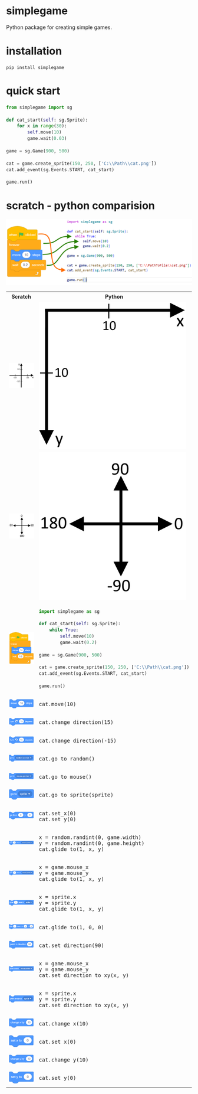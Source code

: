 # simplegame
Python package for creating simple games.
# installation
```
pip install simplegame
```
# quick start
```python
from simplegame import sg

def cat_start(self: sg.Sprite):
    for x in range(30):
        self.move(10)
        game.wait(0.03)

game = sg.Game(900, 500)

cat = game.create_sprite(150, 250, ['C:\\Path\\cat.png'])
cat.add_event(sg.Events.START, cat_start)

game.run()
```
# scratch - python comparision
<img src="https://github.com/szotms/simplegame/blob/main/images/quick_start2.png" />
<table>
  <tr><th>Scratch</th><th>Python</th></tr>
  <tr><td><img src="https://github.com/szotms/simplegame/blob/main/images/scratch_coords.png" /></td>
        <td><img src="https://github.com/szotms/simplegame/blob/main/images/python_coords.png" /></td></tr>
    <tr><td><img src="https://github.com/szotms/simplegame/blob/main/images/scratch_dir.png" /></td>
        <td><img src="https://github.com/szotms/simplegame/blob/main/images/python_dir.png" /></td></tr>
  <tr><td><img src="https://github.com/szotms/simplegame/blob/main/images/quick_start.png" /></td><td>
    
```python
import simplegame as sg

def cat_start(self: sg.Sprite):
    while True:
        self.move(10)
        game.wait(0.2)

game = sg.Game(900, 500)

cat = game.create_sprite(150, 250, ['C:\\Path\\cat.png'])
cat.add_event(sg.Events.START, cat_start)

game.run()
```

  </td></tr>
  <tr>
      <td><img src="https://github.com/szotms/simplegame/blob/main/images/move.png" /></td>
      <td>
<pre lang="python">
cat.move(10)
</pre>
      </td>
  </tr>
  <tr>
      <td><img src="https://github.com/szotms/simplegame/blob/main/images/turn_right.png" /></td>
      <td>
<pre lang="python">
cat.change_direction(15)
</pre>   
      </td>
  </tr>
  <tr>
      <td><img src="https://github.com/szotms/simplegame/blob/main/images/turn_left.png" /></td>
      <td>
<pre lang="python">
cat.change_direction(-15)
</pre>   
      </td>
  </tr>
  <tr>
      <td><img src="https://github.com/szotms/simplegame/blob/main/images/go_to_random.png" /></td>
      <td>
<pre lang="python">
cat.go_to_random()
</pre> 
      </td>
  </tr>
 <tr>
      <td><img src="https://github.com/szotms/simplegame/blob/main/images/go_to_mouse.png" /></td>
      <td>
<pre lang="python">
cat.go_to_mouse()
</pre> 
      </td>
  </tr>
  <tr>
      <td><img src="https://github.com/szotms/simplegame/blob/main/images/go_to_sprite.png" /></td>
      <td>
<pre lang="python">
cat.go_to_sprite(sprite)
</pre> 
      </td>
  </tr>
  <tr>
      <td><img src="https://github.com/szotms/simplegame/blob/main/images/go_to_xy.png" /></td>
      <td>
<pre lang="python">
cat.set_x(0)
cat.set_y(0)
</pre> 
      </td>
  </tr>
  <tr>
      <td><img src="https://github.com/szotms/simplegame/blob/main/images/glide_to_random.png" /></td>
      <td>
<pre lang="python">
x = random.randint(0, game.width)
y = random.randint(0, game.height)
cat.glide_to(1, x, y)
</pre> 
      </td>
  </tr>
  <tr>
      <td><img src="https://github.com/szotms/simplegame/blob/main/images/glide_to_mouse.png" /></td>
      <td>
<pre lang="python">
x = game.mouse_x
y = game.mouse_y
cat.glide_to(1, x, y)
</pre> 
      </td>
  </tr>
  <tr>
      <td><img src="https://github.com/szotms/simplegame/blob/main/images/glide_to_sprite.png" /></td>
      <td>
<pre lang="python">
x = sprite.x
y = sprite.y
cat.glide_to(1, x, y)
</pre> 
      </td>
  </tr>
  <tr>
      <td><img src="https://github.com/szotms/simplegame/blob/main/images/glide_to_xy.png" /></td>
      <td>
<pre lang="python">
cat.glide_to(1, 0, 0)
</pre> 
      </td>
  </tr>
  <tr>
      <td><img src="https://github.com/szotms/simplegame/blob/main/images/point_in_direction.png" /></td>
      <td>
<pre lang="python">
cat.set_direction(90)
</pre> 
      </td>
  </tr>
  <tr>
      <td><img src="https://github.com/szotms/simplegame/blob/main/images/point_towards_mouse.png" /></td>
      <td>
<pre lang="python">
x = game.mouse_x
y = game.mouse_y
cat.set_direction_to_xy(x, y)
</pre> 
      </td>
  </tr>
  <tr>
      <td><img src="https://github.com/szotms/simplegame/blob/main/images/point_towards_sprite.png" /></td>
      <td>
<pre lang="python">
x = sprite.x
y = sprite.y
cat.set_direction_to_xy(x, y)
</pre> 
      </td>
  </tr>
  <tr>
      <td><img src="https://github.com/szotms/simplegame/blob/main/images/change_x.png" /></td>
      <td>
<pre lang="python">
cat.change_x(10)
</pre> 
      </td>
  </tr>
  <tr>
      <td><img src="https://github.com/szotms/simplegame/blob/main/images/set_x.png" /></td>
      <td>
<pre lang="python">
cat.set_x(0)
</pre> 
      </td>
  </tr>
  <tr>
      <td><img src="https://github.com/szotms/simplegame/blob/main/images/change_y.png" /></td>
      <td>
<pre lang="python">
cat.change_y(10)
</pre> 
      </td>
  </tr>
  <tr>
      <td><img src="https://github.com/szotms/simplegame/blob/main/images/set_y.png" /></td>
      <td>
<pre lang="python">
cat.set_y(0)
</pre> 
      </td>
  </tr>

</table>


